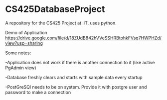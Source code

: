 # CS425DatabaseProject
A repository for the CS425 Project at IIT, uses python.

Demo of Application
https://drive.google.com/file/d/18ZUdB842hVVeSSHRBtohkFVsq7HWPHZd/view?usp=sharing

Some notes:

-Application does not work if there is another connection to it (like active PgAdmin view)

-Database freshly clears and starts with sample data every startup

-PostGreSQl needs to be on system. Provide it with postgre user and password to make a connection

